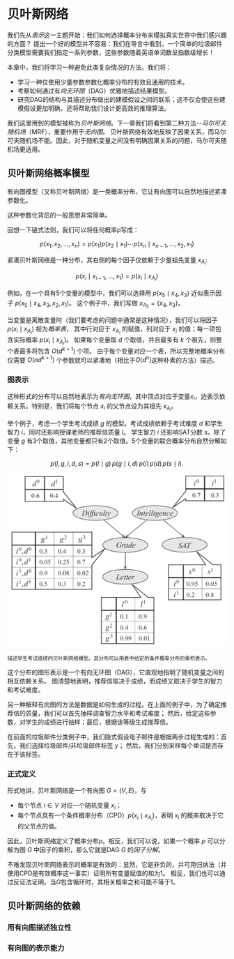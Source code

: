 # 贝叶斯网络

我们先从*表示*这一主题开始：我们如何选择概率分布来模拟真实世界中我们感兴趣的方面？
提出一个好的模型并不容易：我们在导言中看到，一个简单的垃圾邮件分类模型需要我们指定一系列参数，这些参数随着英语单词数呈指数级增长！

本章中，我们将学习一种避免此类复杂情况的方法。我们将：

- 学习一种仅使用少量参数参数化概率分布的有效且通用的技术。
- 考察如何通过有*向无环图*（DAG）优雅地描述结果模型。
- 研究DAG的结构与其描述分布做出的建模假设之间的联系；这不仅会使这些建模假设更加明确，还将帮助我们设计更高效的推理算法。

我们这里用到的模型被称为*贝叶斯网络*。下一章我们将看到第二种方法--*马尔可夫随机场*（MRF），重要作用于*无向图*。
贝叶斯网络有效地反映了因果关系，而马尔可夫随机场不能。因此，对于随机变量之间没有明确因果关系的问题，马尔可夫随机场更适用。

## 贝叶斯网络概率模型

有向图模型（又称贝叶斯网络）是一类概率分布，它让有向图可以自然地描述紧凑参数化。

这种参数化背后的一般思想非常简单。

回想一下链式法则，我们可以将任何概率$p$写成：

$$
p(x_1, x_2, \dotsc, x_n) = p(x_1) p(x_2 \mid x_1) \cdots p(x_n \mid x_{n-1}, \dotsc, x_2, x_1)
$$

紧凑贝叶斯网络是一种分布，其右侧的每个因子仅依赖于少量祖先变量 $x_{A_i}$:

$$ p(x_i \mid x_{i-1}, \dotsc, x_1) = p(x_i \mid x_{A_i})$$

例如，在一个具有5个变量的模型中，我们可以选择用 $p(x_5 \mid x_4, x_3)$ 近似表示因子 $p(x_5 \mid x_4, x_3, x_2, x_1)$。
这个例子中，我们写做 $x_{A_5} = \{x_4, x_3\}$。

当变量是离散变量时（我们要考虑的问题中通常是这种情况），我们可以将因子 $p(x_i\mid x_{A_i})$ 视为*概率表*，
其中行对应于 $x_{A_i}$ 的赋值，列对应于 $x_i$ 的值；每一项包含实际概率 $p(x_i\mid x_{A_i})$。
如果每个变量取 $d$ 个取值，并且最多有 $k$ 个祖先，则整个表最多将包含 $O(d^{k+1})$ 个项。
由于每个变量对应一个表，所以完整地概率分布仅需要 $O(nd^{k+1})$ 个参数就可以紧凑地（相比于$O(d^n)$这种朴素的方法）描述。

### 图表示

这种形式的分布可以自然地表示为*有向无环图*，其中顶点对应于变量$x_i$，边表示依赖关系。特别是，我们将每个节点 $x_i$ 的父节点设为其祖先 $x_{A_i}$。

举个例子，考虑一个学生考试成绩 $g$ 的模型。考试成绩依赖于考试难度 $d$ 和学生智力 $i$，同时还影响授课老师的推荐信质量 $l$。
学生智力 $i$ 还影响SAT分数 $s$。除了变量 $g$ 有3个取值，其他变量都只有2个取值。5个变量的联合概率分布自然分解如下：

$$ p(l, g, i, d, s) = p(l \mid g)\, p(g \mid i, d)\, p(i)\, p(d)\, p(s \mid i). $$

![](../_media/img/grade-model.png)

<small>描述学生考试成绩的贝叶斯网络模型。其分布可以用表中给定的条件概率分布的乘积表示。</small>

这个分布的图形表示是一个有向无环图（DAG），它直观地指明了随机变量之间的相互依赖关系。
图清楚地表明，推荐信取决于成绩，而成绩又取决于学生的智力和考试难度。

另一种解释有向图的方法是数据是如何生成的过程。在上面的例子中，为了确定推荐信的质量，我们可以首先抽样调查智力水平和考试难度；
然后，给定这些参数，对学生的成绩进行抽样；最后，根据该等级生成推荐信。

在前面的垃圾邮件分类例子中，我们隐式假设电子邮件是根据两步过程生成的：首先，我们选择垃圾邮件/非垃圾邮件标签 $y$；
然后，我们分别采样每个单词是否存在于该标签。

### 正式定义

形式地讲，贝叶斯网络是一个有向图 $G = (V,E)$，与

- 每个节点 $i \in V$ 对应一个随机变量 $x_i$；
- 每个节点具有一个条件概率分布（CPD）$p(x_i \mid x_{A_i})$，表明 $x_i$ 的概率取决于它的父节点的值。

因此，贝叶斯网络定义了概率分布$p$。相反，我们可以说，如果一个概率 $p$ 可以分解为图 $G$ 中因子的乘积，那么它就是DAG $G$ 的*因子分解*。

不难发现贝叶斯网络表示的概率是有效的：显然，它是非负的，并可用归纳法（并使用CPD是有效概率这一事实）证明所有变量赋值的和为1。
相反，我们也可以通过反证法证明，当$G$包含循环时，其相关概率之和可能不等于1。

## 贝叶斯网络的依赖

### 用有向图描述独立性

### 有向图的表示能力

